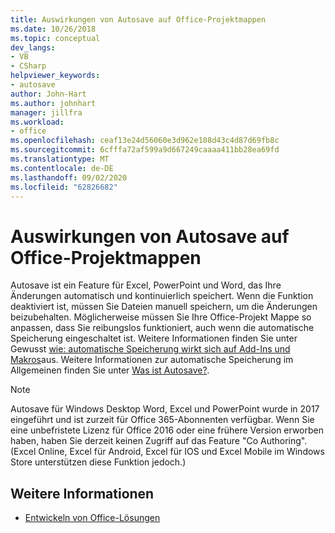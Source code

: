```yaml
---
title: Auswirkungen von Autosave auf Office-Projektmappen
ms.date: 10/26/2018
ms.topic: conceptual
dev_langs:
- VB
- CSharp
helpviewer_keywords:
- autosave
author: John-Hart
ms.author: johnhart
manager: jillfra
ms.workload:
- office
ms.openlocfilehash: ceaf13e24d56060e3d962e108d43c4d87d69fb8c
ms.sourcegitcommit: 6cfffa72af599a9d667249caaaa411bb28ea69fd
ms.translationtype: MT
ms.contentlocale: de-DE
ms.lasthandoff: 09/02/2020
ms.locfileid: "62826682"
---
```

# <a name="how-autosave-impacts-office-solutions"></a>Auswirkungen von Autosave auf Office-Projektmappen

Autosave ist ein Feature für Excel, PowerPoint und Word, das Ihre Änderungen automatisch und kontinuierlich speichert. Wenn die Funktion deaktiviert ist, müssen Sie Dateien manuell speichern, um die Änderungen beizubehalten. Möglicherweise müssen Sie Ihre Office-Projekt Mappe so anpassen, dass Sie reibungslos funktioniert, auch wenn die automatische Speicherung eingeschaltet ist. Weitere Informationen finden Sie unter Gewusst [wie: automatische Speicherung wirkt sich auf Add-Ins und Makros](/office/vba/library-reference/concepts/how-autosave-impacts-addins-and-macros)aus. Weitere Informationen zur automatische Speicherung im Allgemeinen finden Sie unter [Was ist Autosave?](https://support.office.com/en-US/article/What-is-AutoSave-6d6bd723-ebfd-4e40-b5f6-ae6e8088f7a5).

> [!NOTE]
> Autosave für Windows Desktop Word, Excel und PowerPoint wurde in 2017 eingeführt und ist zurzeit für Office 365-Abonnenten verfügbar. Wenn Sie eine unbefristete Lizenz für Office 2016 oder eine frühere Version erworben haben, haben Sie derzeit keinen Zugriff auf das Feature "Co Authoring". (Excel Online, Excel für Android, Excel für IOS und Excel Mobile im Windows Store unterstützen diese Funktion jedoch.)

## <a name="see-also"></a>Weitere Informationen
- [Entwickeln von Office-Lösungen](./developing-office-solutions.md)
